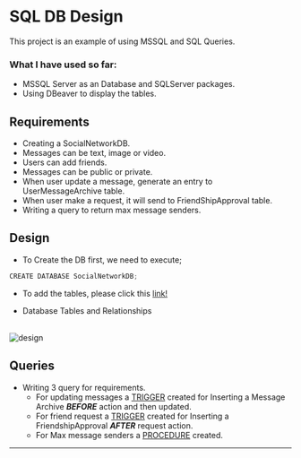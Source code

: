 # SQL DB Design

This project is an example of using MSSQL and SQL Queries.

### What I have used so far:

- MSSQL Server as an Database and SQLServer packages.
- Using DBeaver to display the tables.

## Requirements
- Creating a SocialNetworkDB.
- Messages can be text, image or video.
- Users can add friends.
- Messages can be public or private.
- When user update a message, generate an entry to UserMessageArchive table.
- When user make a request, it will send to FriendShipApproval table.
- Writing a query to return max message senders.

## Design
- To Create the DB first, we need to execute;
```c
CREATE DATABASE SocialNetworkDB;
```

- To add the tables, please click this [link!](https://github.com/mhtaldmr/hafta3-mhtaldmr/blob/main/Database/tables_creation.sql)

- Database Tables and Relationships
 <br>
<img src="https://github.com/mhtaldmr/hafta3-mhtaldmr/blob/main/SocialNetworkDB.png" alt="design" />


## Queries
- Writing 3 query for requirements.
	- For updating messages a [TRIGGER](https://github.com/mhtaldmr/hafta3-mhtaldmr/blob/main/Queries/TriggerMessageUpdate.sql) created for Inserting a Message Archive ***BEFORE*** action and then updated.
	- For friend request a [TRIGGER](https://github.com/mhtaldmr/hafta3-mhtaldmr/blob/main/Queries/TriggerAfterFriedRequest.sql) created for Inserting a FriendshipApproval ***AFTER*** request action.
	- For Max message senders a [PROCEDURE](https://github.com/mhtaldmr/hafta3-mhtaldmr/blob/main/Queries/ProcedureGetMaxNumOfMessageSenders.sql) created.

---